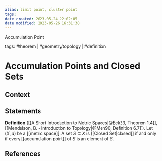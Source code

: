 ```yaml
---
alias: limit point, cluster point
tags: 
date created: 2023-05-24 22:02:05
date modified: 2023-05-26 16:31:38
---
```


Accumulation Point

tags: #theorem | #geometry/topology | #definition

# Accumulation Points and Closed Sets

## Context

## Statements

**Definition** ([[A Short Introduction to Metric Spaces|@Eck23, Theorem 1.4]], [[Mendelson, B. - Introduction to Topology|@Men90, Definition 6.7]]). Let $(X,d)$ be a [[metric space]]. A set $S\subseteq X$ is [[Closed Set|closed]] if and only if every [[accumulation point]] of $S$ is an element of $S$.

## References